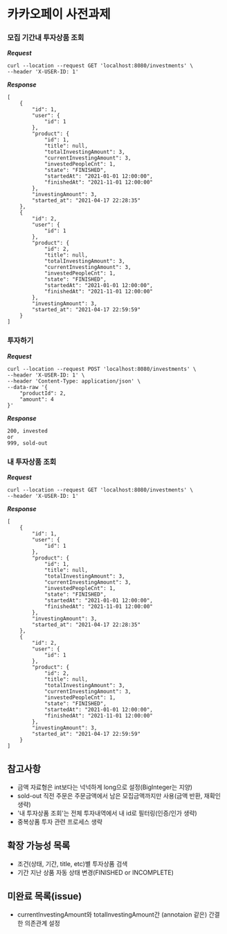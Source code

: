 # 카카오페이 사전과제

### 모집 기간내 투자상품 조회
***Request***
```
curl --location --request GET 'localhost:8080/investments' \
--header 'X-USER-ID: 1'
```
***Response***
```
[
    {
        "id": 1,
        "user": {
            "id": 1
        },
        "product": {
            "id": 1,
            "title": null,
            "totalInvestingAmount": 3,
            "currentInvestingAmount": 3,
            "investedPeopleCnt": 1,
            "state": "FINISHED",
            "startedAt": "2021-01-01 12:00:00",
            "finishedAt": "2021-11-01 12:00:00"
        },
        "investingAmount": 3,
        "started_at": "2021-04-17 22:28:35"
    },
    {
        "id": 2,
        "user": {
            "id": 1
        },
        "product": {
            "id": 2,
            "title": null,
            "totalInvestingAmount": 3,
            "currentInvestingAmount": 3,
            "investedPeopleCnt": 1,
            "state": "FINISHED",
            "startedAt": "2021-01-01 12:00:00",
            "finishedAt": "2021-11-01 12:00:00"
        },
        "investingAmount": 3,
        "started_at": "2021-04-17 22:59:59"
    }
]
```


### 투자하기 
***Request***
```
curl --location --request POST 'localhost:8080/investments' \
--header 'X-USER-ID: 1' \
--header 'Content-Type: application/json' \
--data-raw '{
    "productId": 2,
    "amount": 4
}'
```
***Response***
```
200, invested
or
999, sold-out
```


### 내 투자상품 조회 
***Request***
```
curl --location --request GET 'localhost:8080/investments' \
--header 'X-USER-ID: 1'
```
***Response***
```
[
    {
        "id": 1,
        "user": {
            "id": 1
        },
        "product": {
            "id": 1,
            "title": null,
            "totalInvestingAmount": 3,
            "currentInvestingAmount": 3,
            "investedPeopleCnt": 1,
            "state": "FINISHED",
            "startedAt": "2021-01-01 12:00:00",
            "finishedAt": "2021-11-01 12:00:00"
        },
        "investingAmount": 3,
        "started_at": "2021-04-17 22:28:35"
    },
    {
        "id": 2,
        "user": {
            "id": 1
        },
        "product": {
            "id": 2,
            "title": null,
            "totalInvestingAmount": 3,
            "currentInvestingAmount": 3,
            "investedPeopleCnt": 1,
            "state": "FINISHED",
            "startedAt": "2021-01-01 12:00:00",
            "finishedAt": "2021-11-01 12:00:00"
        },
        "investingAmount": 3,
        "started_at": "2021-04-17 22:59:59"
    }
]
```


## 참고사항
- 금액 자료형은 int보다는 넉넉하게 long으로 설정(BigInteger는 지양)
- sold-out 직전 주문은 주문금액에서 남은 모집금액까지만 사용(금액 반환, 재확인 생략)
- '내 투자상품 조회'는 전체 투자내역에서 내 id로 필터링(인증/인가 생략)
- 중복상품 투자 관련 프로세스 생략

## 확장 가능성 목록
- 조건(상태, 기간, title, etc)별 투자상품 검색
- 기간 지난 상품 자동 상태 변경(FINISHED or INCOMPLETE)

## 미완료 목록(issue)
- currentInvestingAmount와 totalInvestingAmount간 (annotaion 같은) 간결한 의존관계 설정
